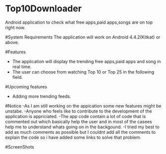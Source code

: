 # Top10Downloader
Android application to check what free apps,paid apps,songs are on top right now.

#System Requirements
The application will work on Android 4.4.2(Kitkat) or above.

#Features
- The application will display the trending free apps,paid apps and song in real time.
- The user can choose from watching Top 10 or Top 25 in the following field.

#Upcoming features
- Adding more trending feeds.

#Notice
-As I am still working on the appication some new features might be unstabe.
-Anyone who feels like to contribute to the development of the application is appriciated.
-The app code contain a lot of code that is commented out which basically help the user and in most of the casees help me to 
understand whats going on in the backgound.
-I tried my best to add as much comments as possible but I couldnt add all the comments to explain the code so i have added some 
links to solve that problem. 

#ScreenShots 
